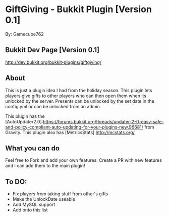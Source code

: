 GiftGiving - Bukkit Plugin [Version 0.1]
========================================
By: Gamecube762


Bukkit Dev Page [Version 0.1]
-----------------------------
http://dev.bukkit.org/bukkit-plugins/giftgiving/

About
-----
This is just a plugin idea I had from the holiday season. This plugin lets players give gifts to other players who can then open them when its unlocked by the server. Presents can be unlocked by the set date in the config.yml or can be unlocked from an admin.

This plugin has the [AutoUpdater2.0]:https://forums.bukkit.org/threads/updater-2-0-easy-safe-and-policy-compliant-auto-updating-for-your-plugins-new.96681/ from Gravity.
This plugin also has [MetricsStats]:http://mcstats.org/

What you can do
---------------
Feel free to Fork and add your own features.
Create a PR with new features and I can add them to the main plugin!

To DO:
------
* Fix players from taking stuff from other's gifts
* Make the UnlockDate useable
* Add MySQL support
* Add onto this list
